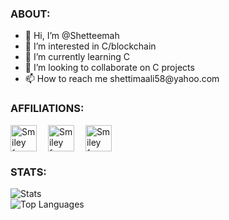 <h3>ABOUT:</h3>

<ul>
<li> 👋 Hi, I’m @Shetteemah</li>
<li> 👀 I’m interested in C/blockchain</li>
<li> 🌱 I’m currently learning C</li>
<li> 💞️ I’m looking to collaborate on C projects</li>
<li> 📫 How to reach me shettimaali58@yahoo.com</li>
</ul>


<h3>AFFILIATIONS:</h3>
<p><img src="https://simpleicons.org/icons/42.svg" alt="Smiley face" width="42" height="42" style="vertical-align:bottom">&emsp;
<img src="https://simpleicons.org/icons/googleanalytics.svg" alt="Smiley face" width="42" height="42" style="vertical-align:bottom">&emsp;
<img src="https://simpleicons.org/icons/amazonaws.svg" alt="Smiley face" width="42" height="42" style="vertical-align:bottom"></p>


<h3>STATS:</h3>

![Stats](https://github-readme-stats.vercel.app/api?username=shetteemah&count_private=true&show_icons=true&theme=radical)<br>
![Top Languages](https://github-readme-stats.vercel.app/api/top-langs/?username=shetteemah&show_icons=true&theme=radical)<br>

<!---
Shetteemah/Shetteemah is a ✨ special ✨ repository because its `README.md` (this file) appears on your GitHub profile.
You can click the Preview link to take a look at your changes.
--->
